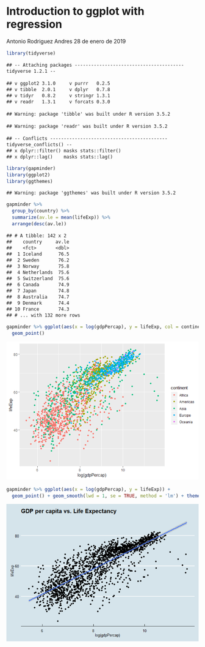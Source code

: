Introduction to ggplot with regression
================
Antonio Rodriguez Andres
28 de enero de 2019

``` r
library(tidyverse)
```

    ## -- Attaching packages ---------------------------------------- tidyverse 1.2.1 --

    ## v ggplot2 3.1.0     v purrr   0.2.5
    ## v tibble  2.0.1     v dplyr   0.7.8
    ## v tidyr   0.8.2     v stringr 1.3.1
    ## v readr   1.3.1     v forcats 0.3.0

    ## Warning: package 'tibble' was built under R version 3.5.2

    ## Warning: package 'readr' was built under R version 3.5.2

    ## -- Conflicts ------------------------------------------- tidyverse_conflicts() --
    ## x dplyr::filter() masks stats::filter()
    ## x dplyr::lag()    masks stats::lag()

``` r
library(gapminder)
library(ggplot2)
library(ggthemes)
```

    ## Warning: package 'ggthemes' was built under R version 3.5.2

``` r
gapminder %>% 
  group_by(country) %>% 
  summarize(av.le = mean(lifeExp)) %>% 
  arrange(desc(av.le))
```

    ## # A tibble: 142 x 2
    ##    country     av.le
    ##    <fct>       <dbl>
    ##  1 Iceland      76.5
    ##  2 Sweden       76.2
    ##  3 Norway       75.8
    ##  4 Netherlands  75.6
    ##  5 Switzerland  75.6
    ##  6 Canada       74.9
    ##  7 Japan        74.8
    ##  8 Australia    74.7
    ##  9 Denmark      74.4
    ## 10 France       74.3
    ## # ... with 132 more rows

``` r
gapminder %>% ggplot(aes(x = log(gdpPercap), y = lifeExp, col = continent)) +
  geom_point()
```

![](Introduction_to_ggplot_with_regression_files/figure-markdown_github/scatter%20plot%20GDP%20vs.%20life%20Expectancy-1.png)

``` r
gapminder %>% ggplot(aes(x = log(gdpPercap), y = lifeExp)) +
  geom_point() + geom_smooth(lwd = 1, se = TRUE, method = 'lm') + theme_economist() + ggtitle('GDP per capita vs. Life Expectancy')
```

![](Introduction_to_ggplot_with_regression_files/figure-markdown_github/similar%20to%20the%20Economist-1.png)
